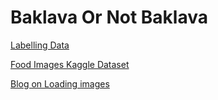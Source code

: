 # Baklava Or Not Baklava

[Labelling Data](https://medium.com/analytics-vidhya/image-dataset-labeling-annotation-bec3390eda2d)

[Food Images Kaggle Dataset](https://www.kaggle.com/datasets/kmader/food41/code)

[Blog on Loading images](https://www.analyticsvidhya.com/blog/2021/07/step-by-step-guide-for-image-classification-on-custom-datasets/)